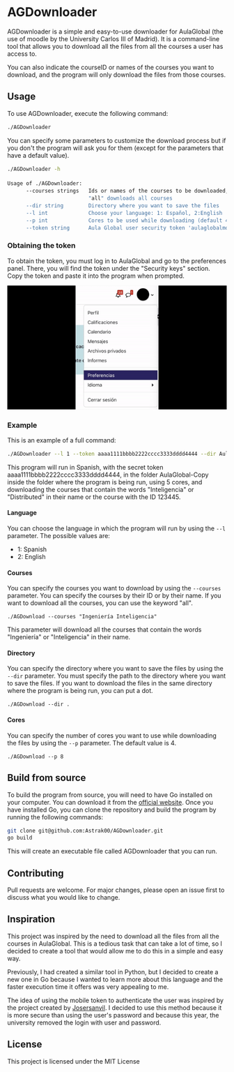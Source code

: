 # AGDownloader

AGDownloader is a simple and easy-to-use downloader for AulaGlobal (the use of moodle by the University Carlos III of Madrid). It is a command-line tool that allows you to download all the files from all the courses a user has access to.

You can also indicate the courseID or names of the courses you want to download, and the program will only download the files from those courses.

## Usage

To use AGDownloader, execute the following command:

```bash
./AGDownloader 
```
You can specify some parameters to customize the download process but if you don't the program will ask you for them (except for the parameters that have a default value).

```bash
./AGDownloader -h

Usage of ./AGDownloader:
      --courses strings   Ids or names of the courses to be downloaded, enclosed in ", separated by spaces. 
                          "all" downloads all courses
      --dir string        Directory where you want to save the files
      --l int             Choose your language: 1: Español, 2:English
      --p int             Cores to be used while downloading (default 4)
      --token string      Aula Global user security token 'aulaglobalmovil'
```

### Obtaining the token

To obtain the token, you must log in to AulaGlobal and go to the preferences panel. There, you will find the token under the "Security keys" section. Copy the token and paste it into the program when prompted.

![Retrieving token](assets/instructions-token.gif)

### Example

This is an example of a full command:

```bash
./AGDownloader --l 1 --token aaaa1111bbbb2222cccc3333dddd4444 --dir AulaGlobal-Copy --p 5 --courses "Inteligencia Distribuidos 123445"
```                           

This program will run in Spanish, with the secret token aaaa1111bbbb2222cccc3333dddd4444, in the folder AulaGlobal-Copy inside the folder where the program is being run, using 5 cores, and downloading the courses that contain the words "Inteligencia" or "Distributed" in their name or the course with the ID 123445.

#### Language

You can choose the language in which the program will run by using the `--l` parameter. The possible values are:
- 1: Spanish
- 2: English

#### Courses

You can specify the courses you want to download by using the `--courses` parameter. You can specify the courses by their ID or by their name. If you want to download all the courses, you can use the keyword "all".

```
./AGDownload --courses "Ingeniería Inteligencia"
```
This parameter will download all the courses that contain the words "Ingeniería" or "Inteligencia" in their name.

#### Directory

You can specify the directory where you want to save the files by using the `--dir` parameter. You must specify the path to the directory where you want to save the files. If you want to download the files in the same directory where the program is being run, you can put a dot.

```
./AGDownload --dir .
```

#### Cores

You can specify the number of cores you want to use while downloading the files by using the `--p` parameter. The default value is 4.

```
./AGDownload --p 8
```





## Build from source

To build the program from source, you will need to have Go installed on your computer. You can download it from the [official website](https://golang.org/). Once you have installed Go, you can clone the repository and build the program by running the following commands:

```bash
git clone git@github.com:Astrak00/AGDownloader.git
go build
```
This will create an executable file called AGDownloader that you can run.


## Contributing
Pull requests are welcome. For major changes, please open an issue first to discuss what you would like to change.


## Inspiration
This project was inspired by the need to download all the files from all the courses in AulaGlobal. This is a tedious task that can take a lot of time, so I decided to create a tool that would allow me to do this in a simple and easy way.

Previously, I had created a similar tool in Python, but I decided to create a new one in Go because I wanted to learn more about this language and the faster execution time it offers was very appealing to me.

The idea of using the mobile token to authenticate the user was inspired by the project created by [Josersanvil](https://github.com/Josersanvil/AulaGlobal-CoursesFiles). I decided to use this method because it is more secure than using the user's password and because this year, the university removed the login with user and password.

## License

This project is licensed under the MIT License

